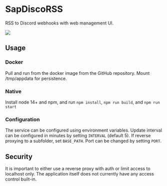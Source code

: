 # SapDiscoRSS

RSS to Discord webhooks with web management UI.

![](https://i.3v.fi/discorss-ss.png)

## Usage

### Docker

Pull and run from the docker image from the GitHub repository. Mount /tmp/appdata for persistence.

### Native

Install node 14+ and npm, and run `npm install`, `npm run build`, and `npm run start`

### Configuration

The service can be configured using environment variables. Update interval can be configured in minutes by setting `INTERVAL` (default 5). If reverse proxying to a subfolder, set `BASE_PATH`. Port can be changed by setting `PORT`.

## Security

It is important to either use a reverse proxy with auth or limit access to localhost only. The application itself does not currently have any access control built-in.
